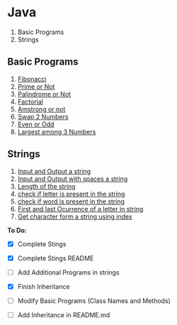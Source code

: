 # Java

1. Basic Programs
2. Strings

## Basic Programs

1. [Fibonacci](Lab/01-Basic%20Programs/Fibonacci.java)
2. [Prime or Not](Lab/01-Basic%20Programs/Prime.java)
3. [Palindrome or Not](Lab/01-Basic%20Programs/Palindrome.java)
4. [Factorial](Lab/01-Basic%20Programs/Factorial.java)
5. [Amstrong or not](Lab/01-Basic%20Programs/Amstrong.java)
6. [Swap 2 Numbers](Lab/01-Basic%20Programs/swapTwo.java)
7. [Even or Odd](Lab/01-Basic%20Programs/EvenorOdd.java)
8. [Largest among 3 Numbers](Lab/01-Basic%20Programs/largestOfThree.java)

## Strings 

1. [Input and Output a string](Lab/02-Strings/inputOutput.java)
2. [Input and Output with spaces a string](Lab/02-Strings/inputOutputSpace.java)
3. [Length of the string](Lab/02-Strings/Length.java)
4. [check if letter is present in the string](Lab/02-Strings/checkChar.java)
5. [check if word is present in the string](Lab/02-Strings/checkString.java)
6. [First and last Ocurrence of a letter in string](Lab/02-Strings/stringCharAt.java)
7. [Get character form a string using index](Lab/02-Strings/StringCharIndex.java)

**To Do:**
- [x] Complete Stings
- [x] Complete Stings README
- [ ] Add Additional Programs in strings
- [x] Finish Inheritance
- [ ] Modify Basic Programs (Class Names and Methods)
- [ ] Add Inheritance in README.md




